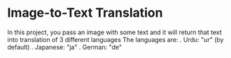 # Image-to-Text Translation
In this project, you pass an image with some text and it will return that text into translation of 3 different languages
The languages are:
. Urdu: "ur" (by default)
. Japanese: "ja"
. German: "de"
